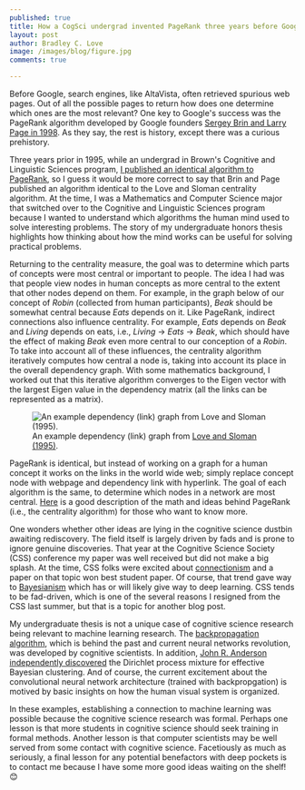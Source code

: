 ```yaml
---
published: true
title: How a CogSci undergrad invented PageRank three years before Google
layout: post
author: Bradley C. Love
image: /images/blog/figure.jpg
comments: true

---
```



Before Google, search engines, like AltaVista, often retrieved spurious web pages. Out of all the possible pages to return how does one determine which ones are the most relevant? One key to Google's success was the PageRank algorithm developed by Google founders [Sergey Brin and Larry Page in 1998](https://www.sciencedirect.com/science/article/pii/S016975529800110X). As they say, the rest is history, except there was a curious prehistory.

Three years prior in 1995, while an undergrad in Brown's Cognitive and Linguistic Sciences program, [I published an identical algorithm to PageRank](http://bradlove.org/papers/love_sloman_1995.pdf), so I guess it would be more correct to say that Brin and Page published an algorithm identical to the Love and Sloman centrality algorithm. At the time, I was a Mathematics and Computer Science major that switched over to the Cognitive and Linguistic Sciences program because I wanted to understand which algorithms the human mind used to solve interesting problems. The story of my undergraduate honors thesis highlights how thinking about how the mind works can be useful for solving practical problems.

Returning to the centrality measure, the goal was to determine which parts of concepts were most central or important to people. The idea I had was that people view nodes in human concepts as more central to the extent that other nodes depend on them. For example, in the graph below of our concept of *Robin* (collected from human participants), *Beak* should be  somewhat central because *Eats* depends on it. Like PageRank, indirect connections also influence centrality. For example, *Eats* depends on *Beak* and *Living* depends on eats, i.e., *Living* → *Eats* → *Beak*, which should have the effect of making *Beak* even more central to our conception of a *Robin*. To take into account all of these influences, the centrality algorithm iteratively computes how central a node is, taking into account its place in the overall dependency graph. With some mathematics background, I worked out that this iterative algorithm converges to the Eigen vector with the largest Eigen value in the dependency matrix (all the links can be represented as a matrix).

<figure class="fig"><img src="{{ site.baseurl }}/images/blog/figure.jpg" title="An example dependency (link) graph from Love and Sloman (1995)." class="u-max-full-width centered">
<figcaption>
<div class="inner-caption centered">
An example dependency (link) graph from <a href="http://bradlove.org/papers/love_sloman_1995.pdf">Love and Sloman (1995)</a>.
</div>
</figcaption>
</figure>

PageRank is identical, but instead of working on a graph for a human concept it works on the links in the world wide web; simply replace concept node with webpage and dependency link with hyperlink. The goal of each algorithm is the same, to determine which nodes in a network are most central. [Here](http://www.ams.org/samplings/feature-column/fcarc-pagerank) is a good description of the math and ideas behind PageRank (i.e., the centrality algorithm) for those who want to know more.

One wonders whether other ideas are lying in the cognitive science dustbin awaiting rediscovery. The field itself is largely driven by fads and is prone to ignore genuine discoveries. That year at the Cognitive Science Society (CSS) conference my paper was well received but did not make a big splash. At the time, CSS folks were excited about [connectionism](https://en.wikipedia.org/wiki/Connectionism) and a paper on that topic won best student paper. Of course, that trend gave way to [Bayesianism](https://doi.org/10.1017/S0140525X10003134) which has or will likely give way to deep learning. CSS tends to be fad-driven, which is one of the several reasons I resigned from the CSS last summer, but that is a topic for another blog post.


My undergraduate thesis is not a unique case of cognitive science research being relevant to machine learning research. The [backpropagation algorithm](https://www.nature.com/articles/323533a0), which is behind the past and current neural networks revolution, was developed by cognitive scientists. In addition, [John R. Anderson independently discovered](http://psycnet.apa.org/record/1991-32228-001) the Dirichlet process mixture for effective Bayesian clustering. And of course, the current excitement about the convolutional neural network architecture (trained with backpropgation) is motived by basic insights on how the human visual system is organized.

In these examples, establishing a connection to machine learning was possible because the cognitive science research was formal.
Perhaps one lesson is that more students in cognitive science should seek training in formal methods. Another lesson is that computer scientists may be well served from some contact with cognitive science. Facetiously as much as seriously, a final lesson for any potential benefactors with deep pockets is to contact me because I have some more good ideas waiting on the shelf! 😊

